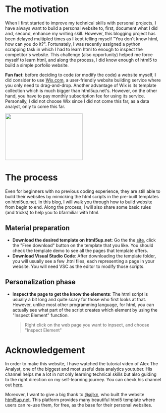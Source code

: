 # The motivation
When I first started to improve my technical skills with personal projects, I have always want to build a personal website to, first, document what I did and, second, enhance my writing skill. However, this blogging project has been delayed multipled times as I kept telling myself "You don't know html, how can you do it?". Fortunately, I was recently assigned a python scrapping task in which I had to learn html to enough to inspect the competitor's website. This challenge (also opportunity) helped me force myself to learn html, and along the process, I did know enough of html5 to build a simple porfolio website.

**Fun fact**: before deciding to code (or modify the code) a website myself, I did consider to use [Wix.com](wix.com), a user-friendly website building service where you only need to drag-and-drop. Another advantage of Wix is its template collection which is much bigger than html5up.net's. However, on the other hand, you have to pay monthly subscription fee for using its service.
Personally, I did not choose Wix since I did not come this far, as a data analyst, only to come this far.

<img src="https://miro.medium.com/max/1400/0*j5PAzSDwQgugJx1u" width="250" height="150">

# The process
Even for beginners with no previous coding experience, they are still able to build their websites by mimicking the html scripts in the pre-built templates on html5up.net. In this blog, I will walk you through how to build website from begin to end. Along the process, I will also share some basic rules (and tricks) to help you to bfarmiliar with html. 

## Material preparation

- **Download the desired template on html5up.net**: Go the the [site](html5up.net), click the "Free download" button on the template that you like. You should check the template demo to see all the pages that template offers.
- **Download Visual Studio Code**: After downloading the template folder, you will usually see a few .htnl files, each representing a page in your website. You will need VSC as the editor to modify those scripts.

## Personalization phase

- **Inspect the page to get the know the elements**: The html script is usually a bit long and quite scary for those who first looks at that. However, unlike most other programming language, for html, you can actually see what part of the script creates which element by using the "Inspect Element" function. 
    > Right click on the web page you want to inpsect, and choose "Inspect Element"





# Acknowledgement
In order to make this website, I have watched the tutorial video of Alex The Analyst, one of the biggest and most useful data analytics youtuber. His channel helps me a lot in not only learning technical skills but also guiding to the right direction on my self-learning journey.
You can check his channel out [here](https://www.youtube.com/c/alextheanalyst).

Moreover, I want to give a big thank to [@ajlkn](http://twitter.com/ajlkn), who built the website [html5up.net](https://html5up.net). This platform provides many beautiful html5 template where users can re-use them, for free, as the base for their personal websites.
